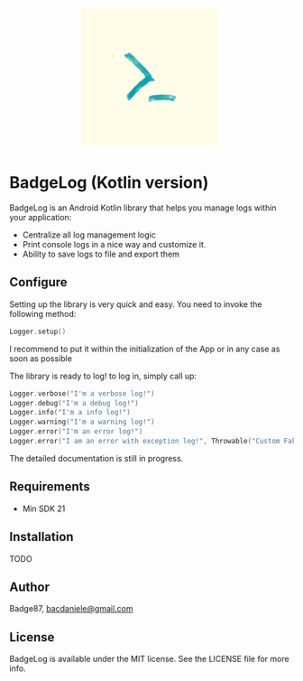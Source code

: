 <p align="center">
<img src="https://github.com/Badge87/BadgeLog/blob/master/Example/BadgeLog/Images.xcassets/AppIcon.appiconset/1024.png?raw=true" width="250" height="250">
</p>

# BadgeLog (Kotlin version)


BadgeLog is an Android Kotlin library that helps you manage logs within your application:

- Centralize all log management logic
- Print console logs in a nice way and customize it.
- Ability to save logs to file and export them

## Configure
Setting up the library is very quick and easy. You need to invoke the following method:

```kotlin
Logger.setup()
```
I recommend to put it within the initialization of the App or in any case as soon as possible


The library is ready to log! to log in, simply call up:

```kotlin
Logger.verbose("I'm a verbose log!")
Logger.debug("I'm a debug log!")
Logger.info("I'm a info log!")
Logger.warning("I'm a warning log!")
Logger.error("I'm an error log!")
Logger.error("I am an error with exception log!", Throwable("Custom Fake Exception"))
```

The detailed documentation is still in progress.


## Requirements
- Min SDK 21

## Installation

TODO


## Author

Badge87, bacdaniele@gmail.com

## License

BadgeLog is available under the MIT license. See the LICENSE file for more info.
